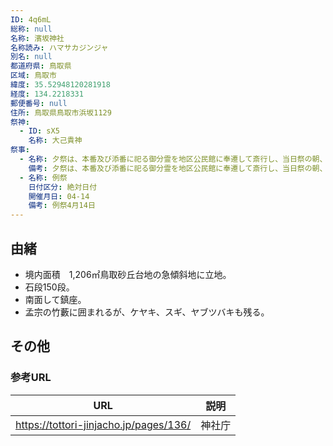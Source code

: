 ```yaml
---
ID: 4q6mL
総称: null
名称: 濱坂神社
名称読み: ハマサカジンジャ
別名: null
都道府県: 鳥取県
区域: 鳥取市
緯度: 35.52948120281918
経度: 134.2218331
郵便番号: null
住所: 鳥取県鳥取市浜坂1129
祭神:
  - ID: sX5
    名称: 大己貴神
祭事:
  - 名称: 夕祭は、本番及び添番に祀る御分霊を地区公民館に奉遷して斎行し、当日祭の朝、任期一年の両当番及び各4名ずつの加番合計10名のおくじあげを行う。
    備考: 夕祭は、本番及び添番に祀る御分霊を地区公民館に奉遷して斎行し、当日祭の朝、任期一年の両当番及び各4名ずつの加番合計10名のおくじあげを行う。
  - 名称: 例祭
    日付区分: 絶対日付
    開催月日: 04-14
    備考: 例祭4月14日
---
```


## 由緒

- 境内面積　1,206㎡鳥取砂丘台地の急傾斜地に立地。
- 石段150段。
- 南面して鎮座。
- 孟宗の竹藪に囲まれるが、ケヤキ、スギ、ヤブツバキも残る。

## その他

### 参考URL

| URL                                    | 説明   |
| -------------------------------------- | ------ |
| https://tottori-jinjacho.jp/pages/136/ | 神社庁 |
